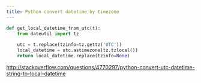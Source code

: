 ```yaml
---
title: Python convert datetime by timezone
---
```


```python
def get_local_datetime_from_utc(t):
    from dateutil import tz
    
    utc = t.replace(tzinfo=tz.gettz('UTC'))
    local_datetime = utc.astimezone(tz.tzlocal())
    return local_datetime.replace(tzinfo=None)
```

http://stackoverflow.com/questions/4770297/python-convert-utc-datetime-string-to-local-datetime
